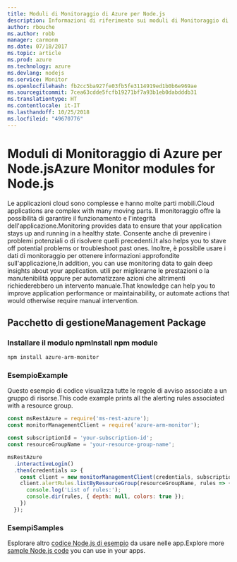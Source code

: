 ```yaml
---
title: Moduli di Monitoraggio di Azure per Node.js
description: Informazioni di riferimento sui moduli di Monitoraggio di Azure per Node.js
author: rbouche
ms.author: robb
manager: carmonm
ms.date: 07/18/2017
ms.topic: article
ms.prod: azure
ms.technology: azure
ms.devlang: nodejs
ms.service: Monitor
ms.openlocfilehash: fb2cc5ba927fe03fb5fe3114919ed1b0b6e969ae
ms.sourcegitcommit: 7cea63cdde5fcfb19271bf7a93b1eb0dabdddb31
ms.translationtype: HT
ms.contentlocale: it-IT
ms.lasthandoff: 10/25/2018
ms.locfileid: "49670776"
---
```

# <a name="azure-monitor-modules-for-nodejs"></a><span data-ttu-id="242b6-103">Moduli di Monitoraggio di Azure per Node.js</span><span class="sxs-lookup"><span data-stu-id="242b6-103">Azure Monitor modules for Node.js</span></span>

<span data-ttu-id="242b6-104">Le applicazioni cloud sono complesse e hanno molte parti mobili.</span><span class="sxs-lookup"><span data-stu-id="242b6-104">Cloud applications are complex with many moving parts.</span></span> <span data-ttu-id="242b6-105">Il monitoraggio offre la possibilità di garantire il funzionamento e l'integrità dell'applicazione.</span><span class="sxs-lookup"><span data-stu-id="242b6-105">Monitoring provides data to ensure that your application stays up and running in a healthy state.</span></span> <span data-ttu-id="242b6-106">Consente anche di prevenire i problemi potenziali o di risolvere quelli precedenti.</span><span class="sxs-lookup"><span data-stu-id="242b6-106">It also helps you to stave off potential problems or troubleshoot past ones.</span></span> <span data-ttu-id="242b6-107">Inoltre, è possibile usare i dati di monitoraggio per ottenere informazioni approfondite sull'applicazione,</span><span class="sxs-lookup"><span data-stu-id="242b6-107">In addition, you can use monitoring data to gain deep insights about your application.</span></span> <span data-ttu-id="242b6-108">utili per migliorarne le prestazioni o la manutenibilità oppure per automatizzare azioni che altrimenti richiederebbero un intervento manuale.</span><span class="sxs-lookup"><span data-stu-id="242b6-108">That knowledge can help you to improve application performance or maintainability, or automate actions that would otherwise require manual intervention.</span></span>

## <a name="management-package"></a><span data-ttu-id="242b6-109">Pacchetto di gestione</span><span class="sxs-lookup"><span data-stu-id="242b6-109">Management Package</span></span>

### <a name="install-npm-module"></a><span data-ttu-id="242b6-110">Installare il modulo npm</span><span class="sxs-lookup"><span data-stu-id="242b6-110">Install npm module</span></span>

```bash
npm install azure-arm-monitor
```

### <a name="example"></a><span data-ttu-id="242b6-111">Esempio</span><span class="sxs-lookup"><span data-stu-id="242b6-111">Example</span></span>

<span data-ttu-id="242b6-112">Questo esempio di codice visualizza tutte le regole di avviso associate a un gruppo di risorse.</span><span class="sxs-lookup"><span data-stu-id="242b6-112">This code example prints all the alerting rules associated with a resource group.</span></span>

```javascript
const msRestAzure = require('ms-rest-azure');
const monitorManagementClient = require('azure-arm-monitor');

const subscriptionId = 'your-subscription-id';
const resourceGroupName = 'your-resource-group-name';

msRestAzure
  .interactiveLogin()
  .then(credentials => {
    const client = new monitorManagementClient(credentials, subscriptionId);
    client.alertRules.listByResourceGroup(resourceGroupName, rules => {
      console.log('List of rules:');
      console.dir(rules, { depth: null, colors: true });
    })
  });
```

### <a name="samples"></a><span data-ttu-id="242b6-113">Esempi</span><span class="sxs-lookup"><span data-stu-id="242b6-113">Samples</span></span>

<span data-ttu-id="242b6-114">Esplorare altro [codice Node.js di esempio](https://azure.microsoft.com/resources/samples/?platform=nodejs) da usare nelle app.</span><span class="sxs-lookup"><span data-stu-id="242b6-114">Explore more [sample Node.js code](https://azure.microsoft.com/resources/samples/?platform=nodejs) you can use in your apps.</span></span>
